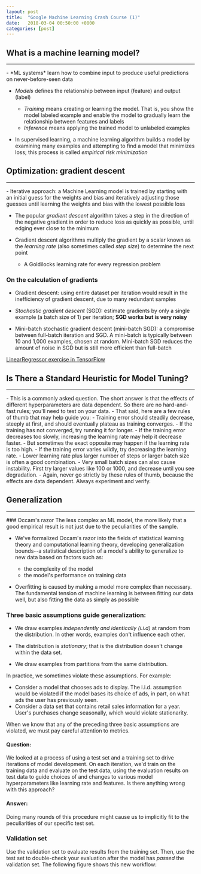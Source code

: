 ```yaml
---
layout: post
title:  "Google Machine Learning Crash Course (1)"
date:   2018-03-04 00:50:00 +0800
categories: [post]
---
```


## What is a machine learning model?
<hr>
- *ML systems* learn how to combine input to produce useful predictions on never-before-seen data

- *Models* defines the relationship between input (feature) and output (label)
	- *Training* means creating or learning the model. That is, you show the model labeled example and enable the model to gradually learn the relationship between features and labels
	- *Inference* means applying the trained model to unlabeled examples

- In supervised learning, a machine learning algorithm builds a model by examining many examples and attempting to find a model that minimizes loss; this process is called *empirical risk minimization*

## Optimization: gradient descent
<hr>
- Iterative approach: a Machine Learning model is trained by starting with an initial guess for the weights and bias and iteratively adjusting those guesses until learning the weights and bias with the lowest possible loss

- The popular *gradient descent* algorithm takes a step in the direction of the negative gradient in order to reduce loss as quickly as possible, until edging ever close to the minimum

- Gradient descent algorithms multiply the gradient by a scalar known as the *learning rate* (also sometimes called *step size*) to determine the next point
	- A Goldilocks learning rate for every regression problem

### On the calculation of gradients
- Gradient descent: using entire dataset per iteration would result in the inefficiency of gradient descent, due to many redundant samples 

- *Stochastic gradient descent* (SGD): estimate gradients by only a single example (a batch size of 1) per iteration; **SGD works but is very noisy**

- Mini-batch stochastic gradient descent (mini-batch SGD): a compromise between full-batch iteration and SGD. A mini-batch is typically between 10 and 1,000 examples, chosen at random. Mini-batch SGD reduces the amount of noise in SGD but is still more efficient than full-batch


[LinearRegressor exercise in TensorFlow](https://colab.research.google.com/notebooks/mlcc/first_steps_with_tensor_flow.ipynb?hl=en-US)

## Is There a Standard Heuristic for Model Tuning?
<hr>
- This is a commonly asked question. The short answer is that the effects of different hyperparameters are data dependent. So there are no hard-and-fast rules; you'll need to test on your data.
- That said, here are a few rules of thumb that may help guide you:
	- Training error should steadily decrease, steeply at first, and should eventually plateau as training converges.
	- If the training has not converged, try running it for longer.
	- If the training error decreases too slowly, increasing the learning rate may help it decrease faster.
	- But sometimes the exact opposite may happen if the learning rate is too high.
	- If the training error varies wildly, try decreasing the learning rate.
	- Lower learning rate plus larger number of steps or larger batch size is often a good combination.
	- Very small batch sizes can also cause instability. First try larger values like 100 or 1000, and decrease until you see degradation.
- Again, never go strictly by these rules of thumb, because the effects are data dependent. Always experiment and verify.

## Generalization
<hr>
### Occam's razor
The less complex an ML model, the more likely that a good empirical result is not just due to the peculiarities of the sample.

- We've formalized Occam's razor into the fields of statistical learning theory and computational learning theory, developing generalization bounds--a statistical description of a model's ability to generalize to new data based on factors such as:
	- the complexity of the model
	- the model's performance on training data

- Overfitting is caused by making a model more complex than necessary. The fundamental tension of machine learning is between fitting our data well, but also fitting the data as simply as possible

### Three basic assumptions guide generalization:

- We draw examples *independently and identically (i.i.d)* at random from the distribution. In other words, examples don't influence each other.
- The distribution is *stationary*; that is the distribution doesn't change within the data set.

- We draw examples from partitions from the same distribution.

In practice, we sometimes violate these assumptions. For example:

- Consider a model that chooses ads to display. The i.i.d. assumption would be violated if the model bases its choice of ads, in part, on what ads the user has previously seen.
- Consider a data set that contains retail sales information for a year. User's purchases change seasonally, which would violate stationarity.

When we know that any of the preceding three basic assumptions are violated, we must pay careful attention to metrics.

#### Question:
We looked at a process of using a test set and a training set to drive iterations of model development. On each iteration, we'd train on the training data and evaluate on the test data, using the evaluation results on test data to guide choices of and changes to various model hyperparameters like learning rate and features. Is there anything wrong with this approach?

#### Answer:
Doing many rounds of this procedure might cause us to implicitly fit to the peculiarities of our specific test set.


### Validation set
Use the validation set to evaluate results from the training set. Then, use the test set to double-check your evaluation after the model has *passed* the validation set. The following figure shows this new workflow:

